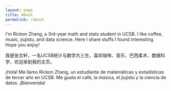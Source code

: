 ```yaml
---
layout: page
title: About
permalink: /about
---
```


I'm Rickon Zhang, a 3rd-year math and stats student in UCSB. I like coffee, music, jiujistu, and data science. Here I share stuffs I found interesting. Hope you enjoy!


我是张文轩，一名UCSB统计与数学大三生，喜欢咖啡、音乐、巴西柔术、数据科学，欢迎来到我的主页。


¡Hola! Me llamo Rickon Zhang, un estudiante de matemáticas y estadísticas de tercer año en UCSB. Me gusta el café, la música, el jiujistu y la ciencia de datos. ¡Bienvenida!




